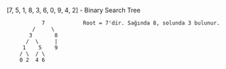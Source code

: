 [7, 5, 1, 8, 3, 6, 0, 9, 4, 2] - Binary Search Tree
```
           7            Root = 7'dir. Sağında 8, solunda 3 bulunur.
        /     \
       3       8        
      /  \     |
     1    5    9
    / \  / \  
    0 2  4 6

```
